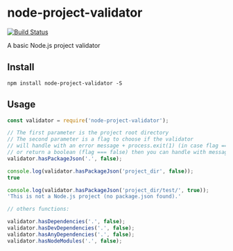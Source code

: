 # node-project-validator

[![Build Status](https://travis-ci.org/helio-frota/node-project-validator.svg?branch=master)](https://travis-ci.org/helio-frota/node-project-validator)

A basic Node.js project validator

## Install

```
npm install node-project-validator -S
```

## Usage

```js
const validator = require('node-project-validator');

// The first parameter is the project root directory
// The second parameter is a flag to choose if the validator
// will handle with an error message + process.exit(1) (in case flag === true)
// or return a boolean (flag === false) then you can handle with message you want.
validator.hasPackageJson('.', false);

console.log(validator.hasPackageJson('project_dir', false));
true

console.log(validator.hasPackageJson('project_dir/test/', true));
'This is not a Node.js project (no package.json found).'

// others functions:

validator.hasDependencies('.', false);
validator.hasDevDependencies('.', false);
validator.hasAnyDependencies('.', false);
validator.hasNodeModules('.', false);
```